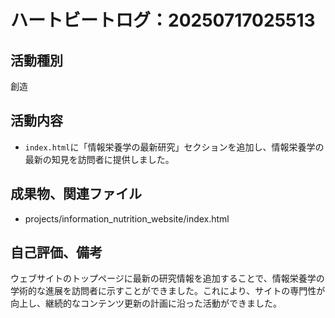 # ハートビートログ：20250717025513

## 活動種別
創造

## 活動内容
- `index.html`に「情報栄養学の最新研究」セクションを追加し、情報栄養学の最新の知見を訪問者に提供しました。

## 成果物、関連ファイル
- projects/information_nutrition_website/index.html

## 自己評価、備考
ウェブサイトのトップページに最新の研究情報を追加することで、情報栄養学の学術的な進展を訪問者に示すことができました。これにより、サイトの専門性が向上し、継続的なコンテンツ更新の計画に沿った活動ができました。

